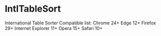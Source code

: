 # IntlTableSort
International Table Sorter
Compatible list:
Chrome 24+
Edge 12+
Firefox 29+
Internet Explorer 11+
Opera 15+
Safari 10+
